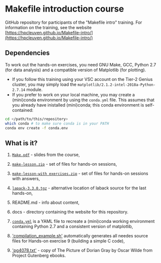 # Makefile introduction course

GitHub repository for participants of the "Makefile intro" training. For information on the training, see the website [https://hpcleuven.github.io/Makefile-intro/](https://hpcleuven.github.io/Makefile-intro/)

## Dependencies

To work out the hands-on exercises, you need GNU Make, GCC, Python 2.7 (for data analysis) and a compatible version of Matplotlib (for plotting).

- If you follow this training using your VSC account on the Tier-2 Genius cluster, you may simply load the `matplotlib/2.1.2-intel-2018a-Python-2.7.14` module.
- If you prefer to work on your local machine, you may create a (mini)conda environment by using the `conda.yml` file. This assumes that you already have inistalled (mini)conda; this conda environment is self-contained:
```bash
cd </path/to/this/repository>
which conda # to make sure conda is in your PATH
conda env create -f conda.env
```

## What is it?

1. [`Make.pdf`](Make.pdf) - slides from the course,

1. [`make-lesson.zip`](make-lesson.zip) - set of files for hands-on sessions,

1. [`make-lesson-with exercises.zip`](make-lesson-with-exercises.zip) - set of files for hands-on sessions with answers,

1. [`lapack-3.3.0.tgz`](lapack-3.3.0.tgz) - alternative location of laback source for the last hands-on,

1. README.md - info about content,

1. docs - directory containing the website for this repository.

1. [`conda.yml`](conda.yml) is a YAML file to recreate a (mini)conda working environment containing Python 2.7 and a consistent version of matplotlib,

1. ['compilation_example.sh'](compilation_example.sh) automatically generates all needes source files for Hands-on exercise 9 (building a simple C code),

1. ['pg4078.txt'](pg4078.txt) - copy of The Picture of Dorian Gray by Oscar Wilde from Project Gutenberg ebooks.
